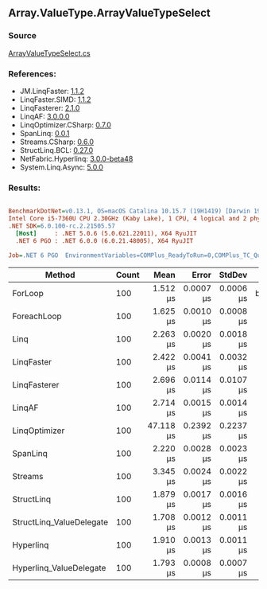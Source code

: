 ﻿## Array.ValueType.ArrayValueTypeSelect

### Source
[ArrayValueTypeSelect.cs](../LinqBenchmarks/Array/ValueType/ArrayValueTypeSelect.cs)

### References:
- JM.LinqFaster: [1.1.2](https://www.nuget.org/packages/JM.LinqFaster/1.1.2)
- LinqFaster.SIMD: [1.1.2](https://www.nuget.org/packages/LinqFaster.SIMD/1.0.3)
- LinqFasterer: [2.1.0](https://www.nuget.org/packages/LinqFasterer/2.1.0)
- LinqAF: [3.0.0.0](https://www.nuget.org/packages/LinqAF/3.0.0.0)
- LinqOptimizer.CSharp: [0.7.0](https://www.nuget.org/packages/LinqOptimizer.CSharp/0.7.0)
- SpanLinq: [0.0.1](https://www.nuget.org/packages/SpanLinq/0.0.1)
- Streams.CSharp: [0.6.0](https://www.nuget.org/packages/Streams.CSharp/0.6.0)
- StructLinq.BCL: [0.27.0](https://www.nuget.org/packages/StructLinq/0.27.0)
- NetFabric.Hyperlinq: [3.0.0-beta48](https://www.nuget.org/packages/NetFabric.Hyperlinq/3.0.0-beta48)
- System.Linq.Async: [5.0.0](https://www.nuget.org/packages/System.Linq.Async/5.0.0)

### Results:
``` ini

BenchmarkDotNet=v0.13.1, OS=macOS Catalina 10.15.7 (19H1419) [Darwin 19.6.0]
Intel Core i5-7360U CPU 2.30GHz (Kaby Lake), 1 CPU, 4 logical and 2 physical cores
.NET SDK=6.0.100-rc.2.21505.57
  [Host]     : .NET 5.0.6 (5.0.621.22011), X64 RyuJIT
  .NET 6 PGO : .NET 6.0.0 (6.0.21.48005), X64 RyuJIT

Job=.NET 6 PGO  EnvironmentVariables=COMPlus_ReadyToRun=0,COMPlus_TC_QuickJitForLoops=1,COMPlus_TieredPGO=1  Runtime=.NET 6.0  

```
|                   Method | Count |      Mean |     Error |    StdDev |         Ratio | RatioSD |   Gen 0 |   Gen 1 | Allocated |
|------------------------- |------ |----------:|----------:|----------:|--------------:|--------:|--------:|--------:|----------:|
|                  ForLoop |   100 |  1.512 μs | 0.0007 μs | 0.0006 μs |      baseline |         |       - |       - |         - |
|              ForeachLoop |   100 |  1.625 μs | 0.0010 μs | 0.0008 μs |  1.07x slower |   0.00x |       - |       - |         - |
|                     Linq |   100 |  2.263 μs | 0.0020 μs | 0.0018 μs |  1.50x slower |   0.00x |  0.0496 |       - |     104 B |
|               LinqFaster |   100 |  2.422 μs | 0.0041 μs | 0.0032 μs |  1.60x slower |   0.00x |  3.0670 |       - |   6,424 B |
|             LinqFasterer |   100 |  2.696 μs | 0.0114 μs | 0.0107 μs |  1.78x slower |   0.01x |  3.0861 |       - |   6,456 B |
|                   LinqAF |   100 |  2.714 μs | 0.0015 μs | 0.0014 μs |  1.79x slower |   0.00x |       - |       - |         - |
|            LinqOptimizer |   100 | 47.118 μs | 0.2392 μs | 0.2237 μs | 31.16x slower |   0.16x | 60.7910 | 18.6157 | 156,726 B |
|                 SpanLinq |   100 |  2.220 μs | 0.0028 μs | 0.0023 μs |  1.47x slower |   0.00x |       - |       - |         - |
|                  Streams |   100 |  3.345 μs | 0.0024 μs | 0.0022 μs |  2.21x slower |   0.00x |  0.3929 |       - |     824 B |
|               StructLinq |   100 |  1.879 μs | 0.0017 μs | 0.0016 μs |  1.24x slower |   0.00x |  0.0153 |       - |      32 B |
| StructLinq_ValueDelegate |   100 |  1.708 μs | 0.0012 μs | 0.0011 μs |  1.13x slower |   0.00x |       - |       - |         - |
|                Hyperlinq |   100 |  1.910 μs | 0.0013 μs | 0.0011 μs |  1.26x slower |   0.00x |       - |       - |         - |
|  Hyperlinq_ValueDelegate |   100 |  1.793 μs | 0.0008 μs | 0.0007 μs |  1.19x slower |   0.00x |       - |       - |         - |
